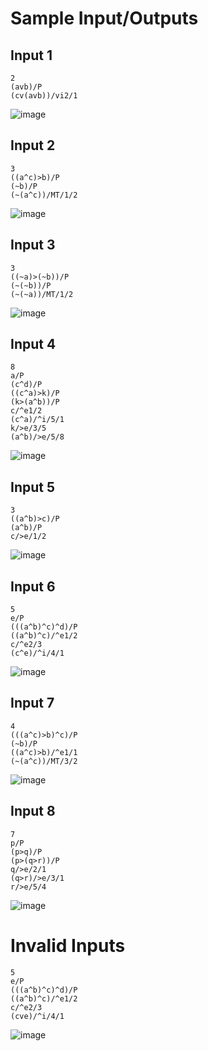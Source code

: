 # Sample Input/Outputs

## Input 1
```
2
(avb)/P
(cv(avb))/vi2/1
```
![image](https://user-images.githubusercontent.com/28446977/205241263-38060e39-b356-4f73-99be-660290b1fc6e.png)

## Input 2
```
3
((a^c)>b)/P
(~b)/P
(~(a^c))/MT/1/2
```
![image](https://user-images.githubusercontent.com/28446977/205241300-38db239c-7f10-43ea-80bb-8179de1d9e1d.png)

## Input 3
```
3
((~a)>(~b))/P
(~(~b))/P
(~(~a))/MT/1/2
```
![image](https://user-images.githubusercontent.com/28446977/205241390-59f94fc0-a8ba-47b7-951b-d3985d05e7e4.png)

## Input 4
```
8
a/P
(c^d)/P
((c^a)>k)/P
(k>(a^b))/P
c/^e1/2
(c^a)/^i/5/1
k/>e/3/5
(a^b)/>e/5/8
```
![image](https://user-images.githubusercontent.com/28446977/205241441-e474b65b-9369-49a9-9bd9-99deb762c15d.png)

## Input 5
```
3
((a^b)>c)/P
(a^b)/P
c/>e/1/2
```
![image](https://user-images.githubusercontent.com/28446977/205241494-e9103e40-1942-4ffe-ae0c-355cfe17eda4.png)

## Input 6
```
5
e/P
(((a^b)^c)^d)/P
((a^b)^c)/^e1/2
c/^e2/3
(c^e)/^i/4/1
```
![image](https://user-images.githubusercontent.com/28446977/205241549-56f8f51c-0e1c-4936-87ff-1102d171c658.png)

## Input 7
```
4
(((a^c)>b)^c)/P
(~b)/P
((a^c)>b)/^e1/1
(~(a^c))/MT/3/2
```
![image](https://user-images.githubusercontent.com/28446977/205476162-7a612ce9-16b3-4818-bb85-855b4b534ad6.png)

## Input 8
```
7
p/P
(p>q)/P
(p>(q>r))/P
q/>e/2/1
(q>r)/>e/3/1
r/>e/5/4
```
![image](https://user-images.githubusercontent.com/28446977/205476156-830e4c1f-7ba1-4ca5-b90d-c71ba938d4ab.png)

# Invalid Inputs
```
5
e/P
(((a^b)^c)^d)/P
((a^b)^c)/^e1/2
c/^e2/3
(cve)/^i/4/1
```
![image](https://user-images.githubusercontent.com/28446977/205241663-2a9aba9a-cc1c-499f-93bc-ab671936236b.png)
